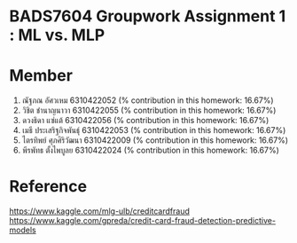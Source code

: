 # BADS7604 Groupwork Assignment 1 : ML vs. MLP
# Member 
1) ณัฐภณ อัศวเหม 6310422052 (% contribution in this homework: 16.67%)
2) วิชิต ชำนาญนาวา 6310422055 (% contribution in this homework: 16.67%)
3) ดวงธิดา แซ่แต้ 6310422056 (% contribution in this homework: 16.67%)
4) เมธี ประเสริฐกิจพันธุ์ 6310422053 (% contribution in this homework: 16.67%)
5) ไตรทิพย์ ศุภศิริวัฒนา 6310422009 (% contribution in this homework: 16.67%)
6) พีรพัทธ ตั้งไพบูลย 6310422024 (% contribution in this homework: 16.67%)


# Reference 
https://www.kaggle.com/mlg-ulb/creditcardfraud
https://www.kaggle.com/gpreda/credit-card-fraud-detection-predictive-models
